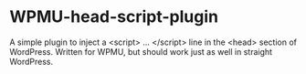 # WPMU-head-script-plugin
A simple plugin to inject a &lt;script> ... &lt;/script> line in the &lt;head> section of WordPress.  Written for WPMU, but should work just as well in straight WordPress.
